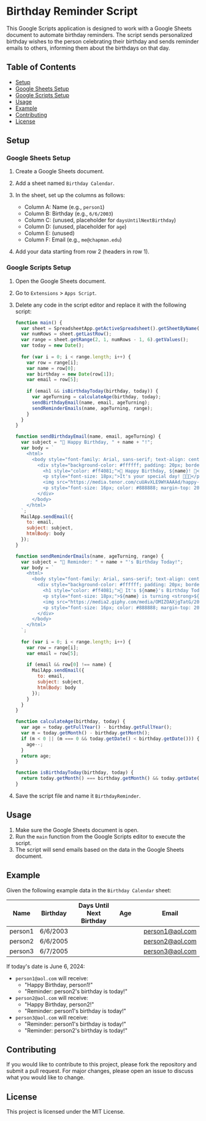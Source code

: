 # Birthday Reminder Script

This Google Scripts application is designed to work with a Google Sheets document to automate birthday reminders. The script sends personalized birthday wishes to the person celebrating their birthday and sends reminder emails to others, informing them about the birthdays on that day.

## Table of Contents

- [Setup](#setup)
- [Google Sheets Setup](#google-sheets-setup)
- [Google Scripts Setup](#google-scripts-setup)
- [Usage](#usage)
- [Example](#example)
- [Contributing](#contributing)
- [License](#license)

## Setup

### Google Sheets Setup

1. Create a Google Sheets document.
2. Add a sheet named `Birthday Calendar`.
3. In the sheet, set up the columns as follows:
   - Column A: Name (e.g., `person1`)
   - Column B: Birthday (e.g., `6/6/2003`)
   - Column C: (unused, placeholder for `daysUntilNextBirthday`)
   - Column D: (unused, placeholder for `age`)
   - Column E: (unused)
   - Column F: Email (e.g., `me@chapman.edu`)

4. Add your data starting from row 2 (headers in row 1).

### Google Scripts Setup

1. Open the Google Sheets document.
2. Go to `Extensions` > `Apps Script`.
3. Delete any code in the script editor and replace it with the following script:

    ```javascript
    function main() {
      var sheet = SpreadsheetApp.getActiveSpreadsheet().getSheetByName("Birthday Calendar");
      var numRows = sheet.getLastRow();
      var range = sheet.getRange(2, 1, numRows - 1, 6).getValues();
      var today = new Date();
      
      for (var i = 0; i < range.length; i++) {
        var row = range[i];
        var name = row[0];
        var birthday = new Date(row[1]);
        var email = row[5];
        
        if (email && isBirthdayToday(birthday, today)) {
          var ageTurning = calculateAge(birthday, today);
          sendBirthdayEmail(name, email, ageTurning);
          sendReminderEmails(name, ageTurning, range);
        }
      }
    }

    function sendBirthdayEmail(name, email, ageTurning) {
      var subject = "🎉 Happy Birthday, " + name + "!";
      var body = `
        <html>
          <body style="font-family: Arial, sans-serif; text-align: center; background-color: #f9f9f9; padding: 20px;">
            <div style="background-color: #ffffff; padding: 20px; border-radius: 10px; box-shadow: 0 0 10px rgba(0, 0, 0, 0.1);">
              <h1 style="color: #ff4081;">🎂 Happy Birthday, ${name}! 🎂</h1>
              <p style="font-size: 18px;">It's your special day! 🥳🥳🥳</p>
              <img src="https://media.tenor.com/cuUAvXLE9WYAAAAd/happy-birthday.gif" alt="Birthday" style="width: 200px; margin-top: 20px;">
              <p style="font-size: 16px; color: #888888; margin-top: 20px;">Yayyy make a wish!!!</p>
            </div>
          </body>
        </html>
      `;
      MailApp.sendEmail({
        to: email,
        subject: subject,
        htmlBody: body
      });
    }

    function sendReminderEmails(name, ageTurning, range) {
      var subject = "🎉 Reminder: " + name + "'s Birthday Today!";
      var body = `
        <html>
          <body style="font-family: Arial, sans-serif; text-align: center; background-color: #f9f9f9; padding: 20px;">
            <div style="background-color: #ffffff; padding: 20px; border-radius: 10px; box-shadow: 0 0 10px rgba(0, 0, 0, 0.1);">
              <h1 style="color: #ff4081;">🎂 It's ${name}'s Birthday Today! 🎂</h1>
              <p style="font-size: 18px;">${name} is turning <strong>${ageTurning}</strong> years old today! 🥳🥳🥳</p>
              <img src="https://media2.giphy.com/media/OMIZOAXjgTatG/200.gif?cid=790b7611d0vqf270x2pfrmottje0jmv3ay15r9514cme9gal&rid=200.gif&ct=g" alt="Birthday Cake" style="width: 200px; margin-top: 20px;">
              <p style="font-size: 16px; color: #888888; margin-top: 20px;">Don't forget to wish them a happy birthday!</p>
            </div>
          </body>
        </html>
      `;
      
      for (var i = 0; i < range.length; i++) {
        var row = range[i];
        var email = row[5];
        
        if (email && row[0] !== name) {
          MailApp.sendEmail({
            to: email,
            subject: subject,
            htmlBody: body
          });
        }
      }
    }

    function calculateAge(birthday, today) {
      var age = today.getFullYear() - birthday.getFullYear();
      var m = today.getMonth() - birthday.getMonth();
      if (m < 0 || (m === 0 && today.getDate() < birthday.getDate())) {
        age--;
      }
      return age;
    }

    function isBirthdayToday(birthday, today) {
      return today.getMonth() === birthday.getMonth() && today.getDate() === birthday.getDate();
    }
    ```

4. Save the script file and name it `BirthdayReminder`.

## Usage

1. Make sure the Google Sheets document is open.
2. Run the `main` function from the Google Scripts editor to execute the script.
3. The script will send emails based on the data in the Google Sheets document.

## Example

Given the following example data in the `Birthday Calendar` sheet:

| Name    | Birthday  | Days Until Next Birthday | Age |  | Email           |
|---------|-----------|--------------------------|-----|--|-----------------|
| person1 | 6/6/2003  |                          |     |  | person1@aol.com |
| person2 | 6/6/2005  |                          |     |  | person2@aol.com |
| person3 | 6/7/2005  |                          |     |  | person3@aol.com |

If today's date is June 6, 2024:
- `person1@aol.com` will receive:
  - "Happy Birthday, person1!"
  - "Reminder: person2's birthday is today!"
- `person2@aol.com` will receive:
  - "Happy Birthday, person2!"
  - "Reminder: person1's birthday is today!"
- `person3@aol.com` will receive:
  - "Reminder: person1's birthday is today!"
  - "Reminder: person2's birthday is today!"

## Contributing

If you would like to contribute to this project, please fork the repository and submit a pull request. For major changes, please open an issue to discuss what you would like to change.

## License

This project is licensed under the MIT License.

